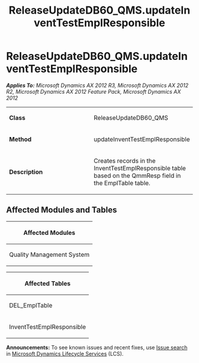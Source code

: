 ﻿---
title: ReleaseUpdateDB60_QMS.updateInventTestEmplResponsible
TOCTitle: ReleaseUpdateDB60_QMS.updateInventTestEmplResponsible
ms:assetid: ec24faad-76e5-8dd7-fafe-e0bdd0a6bb03
ms:mtpsurl: https://msdn.microsoft.com/en-us/library/JJ719938(v=AX.60)
ms:contentKeyID: 49712010
ms.date: 05/18/2015
mtps_version: v=AX.60
---

# ReleaseUpdateDB60\_QMS.updateInventTestEmplResponsible 


_**Applies To:** Microsoft Dynamics AX 2012 R3, Microsoft Dynamics AX 2012 R2, Microsoft Dynamics AX 2012 Feature Pack, Microsoft Dynamics AX 2012_

<table>
<colgroup>
<col style="width: 50%" />
<col style="width: 50%" />
</colgroup>
<tbody>
<tr class="odd">
<td><p><strong>Class</strong></p></td>
<td><p>ReleaseUpdateDB60_QMS</p></td>
</tr>
<tr class="even">
<td><p><strong>Method</strong></p></td>
<td><p>updateInventTestEmplResponsible</p></td>
</tr>
<tr class="odd">
<td><p><strong>Description</strong></p></td>
<td><p>Creates records in the InventTestEmplResponsible table based on the QmmResp field in the EmplTable table.</p></td>
</tr>
</tbody>
</table>


## Affected Modules and Tables

<table>
<colgroup>
<col style="width: 100%" />
</colgroup>
<thead>
<tr class="header">
<th><p>Affected Modules</p></th>
</tr>
</thead>
<tbody>
<tr class="odd">
<td><p>Quality Management System</p></td>
</tr>
</tbody>
</table>


<table>
<colgroup>
<col style="width: 100%" />
</colgroup>
<thead>
<tr class="header">
<th><p>Affected Tables</p></th>
</tr>
</thead>
<tbody>
<tr class="odd">
<td><p>DEL_EmplTable</p></td>
</tr>
<tr class="even">
<td><p>InventTestEmplResponsible</p></td>
</tr>
</tbody>
</table>

  
**Announcements:** To see known issues and recent fixes, use [Issue search](http://go.microsoft.com/fwlink/?linkid=389258) in [Microsoft Dynamics Lifecycle Services](http://go.microsoft.com/fwlink/?linkid=306505) (LCS).

